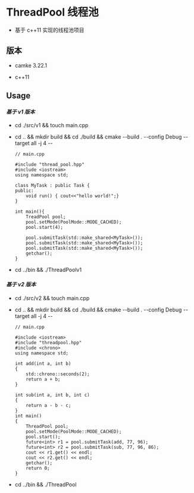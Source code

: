 # ThreadPool 线程池

- 基于 c++11 实现的线程池项目

## 版本

- camke 3.22.1

- c++11

## Usage

#### _基于 v1 版本_

- cd ./src/v1 && touch main.cpp

- cd .. && mkdir build && cd ./build && cmake --build . --config Debug --target all -j 4 --

  ```
  // main.cpp

  #include "thread_pool.hpp"
  #include <iostream>
  using namespace std;

  class MyTask : public Task {
  public:
      void run() { cout<<"hello world!";}
  }

  int main(){
      TreadPool pool;
      pool.setMode(PoolMode::MODE_CACHED);
      pool.start(4);

      pool.submitTask(std::make_shared<MyTask>());
      pool.submitTask(std::make_shared<MyTask>());
      pool.submitTask(std::make_shared<MyTask>());
      getchar();
  }
  ```

- cd ../bin && ./ThreadPoolv1

#### _基于 v2 版本_

- cd ./src/v2 && touch main.cpp

- cd .. && mkdir build && cd ./build && cmake --build . --config Debug --target all -j 4 --

  ```
  // main.cpp

  #include <iostream>
  #include "threadpool.hpp"
  #include <chrono>
  using namespace std;

  int add(int a, int b)
  {
      std::chrono::seconds(2);
      return a + b;
  }

  int sub(int a, int b, int c)
  {
      return a - b - c;
  }
  int main()
  {
      ThreadPool pool;
      pool.setMode(PoolMode::MODE_CACHED);
      pool.start();
      future<int> r1 = pool.submitTask(add, 77, 96);
      future<int> r2 = pool.submitTask(sub, 77, 96, 86);
      cout << r1.get() << endl;
      cout << r2.get() << endl;
      getchar();
      return 0;
  }
  ```

- cd ../bin && ./ThreadPool
